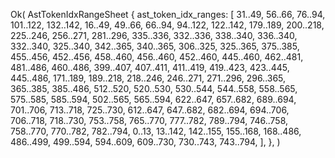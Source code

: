 Ok(
    AstTokenIdxRangeSheet {
        ast_token_idx_ranges: [
            31..49,
            56..66,
            76..94,
            101..122,
            132..142,
            16..49,
            49..66,
            66..94,
            94..122,
            122..142,
            179..189,
            200..218,
            225..246,
            256..271,
            281..296,
            335..336,
            332..336,
            338..340,
            336..340,
            332..340,
            325..340,
            342..365,
            340..365,
            306..325,
            325..365,
            375..385,
            455..456,
            452..456,
            458..460,
            456..460,
            452..460,
            445..460,
            462..481,
            481..486,
            460..486,
            399..407,
            407..411,
            411..419,
            419..423,
            423..445,
            445..486,
            171..189,
            189..218,
            218..246,
            246..271,
            271..296,
            296..365,
            365..385,
            385..486,
            512..520,
            520..530,
            530..544,
            544..558,
            558..565,
            575..585,
            585..594,
            502..565,
            565..594,
            622..647,
            657..682,
            689..694,
            701..706,
            713..718,
            725..730,
            612..647,
            647..682,
            682..694,
            694..706,
            706..718,
            718..730,
            753..758,
            765..770,
            777..782,
            789..794,
            746..758,
            758..770,
            770..782,
            782..794,
            0..13,
            13..142,
            142..155,
            155..168,
            168..486,
            486..499,
            499..594,
            594..609,
            609..730,
            730..743,
            743..794,
        ],
    },
)
